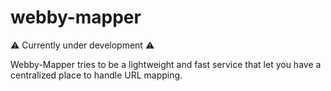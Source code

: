 # webby-mapper

⚠️ Currently under development ⚠️

Webby-Mapper tries to be a lightweight and fast service that let you have a centralized place to handle URL mapping.
